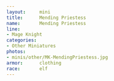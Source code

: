 ```yaml
---
layout:     mini
title:      Mending Priestess
name:       Mending Priestess
line:       
- Mage Knight
categories:
- Other Miniatures
photos:
- minis/other/MK-MendingPriestess.jpg
armor:      clothing
race:       elf
---
```


